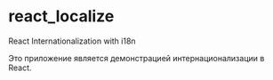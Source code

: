 # react_localize
React Internationalization with i18n

Это приложение является демонстрацией интернационализации в React.

